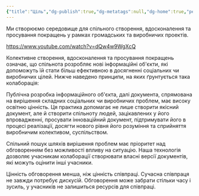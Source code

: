 ```yaml
---
{"title":"Ціль","dg-publish":true,"dg-metatags":null,"dg-home":true,"permalink":"/00-vvedennya/3-czil/","tags":["gardenEntry"],"dgPassFrontmatter":true,"noteIcon":""}
---
```


Ми створюємо середовище для спільного створення, вдосконалення та просування покращень у рамках громадських та виробничих проектів.

https://www.youtube.com/watch?v=dQw4w9WgXcQ

Колективне   створення, вдосконалення та просування покращень означає, що спільнота розробляє нові інформаційні об'єкти, які допоможуть їй стати більш ефективною в досягненні соціальних чи виробничих цілей. Нижче наведено принципи, на яких ґрунтується така колаборація:

Публічна розробка інформаційного об'єкта, далі документа, спрямована на вирішення складних соціальних чи виробничих проблем, має високу освітню цінність. Ця практика допомагає не лише створити якісний документ, але й створити спільноту людей, зацікавлених у  його впровадженні,  просувати інноваційний документ, підтримувати його в процесі реалізації, досягти нового рівня його розуміння та сприйняття виробничим колективом, суспільством.

Спільний пошук шляхів вирішення проблем  має пріоритет над обговоренням без можливості впливу на ситуацію. Наша технологія дозволяє учасникам колаборації створювати власні версії документів, які можуть оцінити інші учасники.

Цінність обговорення менша, ніж цінність співпраці. Сучасна співпраця не завжди потребує дискусій. Обговорення може забрати стільки часу і зусиль, у учасників не залишиться ресурсів для співпраці.
